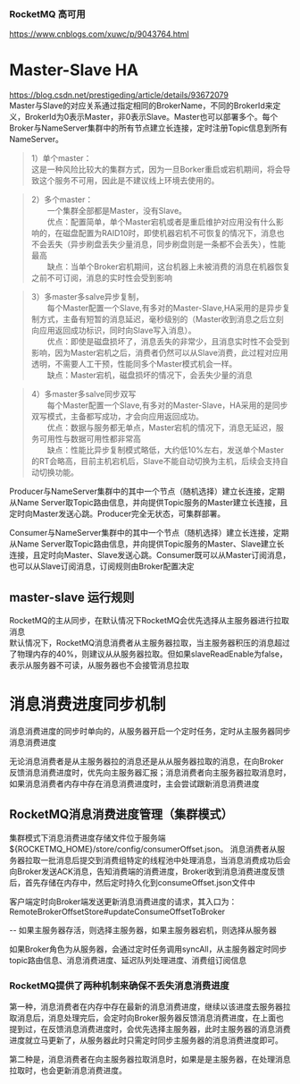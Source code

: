 ### RocketMQ 高可用
https://www.cnblogs.com/xuwc/p/9043764.html

# Master-Slave HA
https://blog.csdn.net/prestigeding/article/details/93672079  
Master与Slave的对应关系通过指定相同的BrokerName，不同的BrokerId来定义，BrokerId为0表示Master，非0表示Slave。Master也可以部署多个。每个Broker与NameServer集群中的所有节点建立长连接，定时注册Topic信息到所有 NameServer。
> 1）单个master：  
这是一种风险比较大的集群方式，因为一旦Borker重启或宕机期间，将会导致这个服务不可用，因此是不建议线上环境去使用的。

> 2）多个master：  
　　一个集群全部都是Master，没有Slave。   
　　优点：配置简单，单个Master宕机或者是重启维护对应用没有什么影响的，在磁盘配置为RAID10时，即使机器宕机不可恢复的情况下，消息也不会丢失（异步刷盘丢失少量消息，同步刷盘则是一条都不会丢失），性能最高  
　　缺点：当单个Broker宕机期间，这台机器上未被消费的消息在机器恢复之前不可订阅，消息的实时性会受到影响

> 3）多master多salve异步复制，  
　　每个Master配置一个Slave,有多对的Master-Slave,HA采用的是异步复制方式，主备有短暂的消息延迟，毫秒级别的（Master收到消息之后立刻向应用返回成功标识，同时向Slave写入消息）。  
　　优点：即使是磁盘损坏了，消息丢失的非常少，且消息实时性不会受到影响，因为Master宕机之后，消费者仍然可以从Slave消费，此过程对应用透明，不需要人工干预，性能同多个Master模式机会一样。  
　　缺点：Master宕机，磁盘损坏的情况下，会丢失少量的消息

> 4）多master多salve同步双写  
　　每个Master配置一个Slave,有多对的Master-Slave，HA采用的是同步双写模式，主备都写成功，才会向应用返回成功。  
　　优点：数据与服务都无单点，Master宕机的情况下，消息无延迟，服务可用性与数据可用性都非常高  
　　缺点：性能比异步复制模式略低，大约低10%左右，发送单个Master的RT会略高，目前主机宕机后，Slave不能自动切换为主机，后续会支持自动切换功能。 

Producer与NameServer集群中的其中一个节点（随机选择）建立长连接，定期从Name Server取Topic路由信息，并向提供Topic服务的Master建立长连接，且定时向Master发送心跳。Producer完全无状态，可集群部署。  

Consumer与NameServer集群中的其中一个节点（随机选择）建立长连接，定期从Name Server取Topic路由信息，并向提供Topic服务的Master、Slave建立长连接，且定时向Master、Slave发送心跳。Consumer既可以从Master订阅消息，也可以从Slave订阅消息，订阅规则由Broker配置决定


## master-slave 运行规则
RocketMQ的主从同步，在默认情况下RocketMQ会优先选择从主服务器进行拉取消息  
默认情况下，RocketMQ消息消费者从主服务器拉取，当主服务器积压的消息超过了物理内存的40%，则建议从从服务器拉取。但如果slaveReadEnable为false，表示从服务器不可读，从服务器也不会接管消息拉取


# 消息消费进度同步机制

消息消费进度的同步时单向的，从服务器开启一个定时任务，定时从主服务器同步消息消费进度  

无论消息消费者是从主服务器拉的消息还是从从服务器拉取的消息，在向Broker反馈消息消费进度时，优先向主服务器汇报；消息消费者向主服务器拉取消息时，如果消息消费者内存中存在消息消费进度时，主会尝试跟新消息消费进度


## RocketMQ消息消费进度管理（集群模式）
集群模式下消息消费进度存储文件位于服务端${ROCKETMQ_HOME}/store/config/consumerOffset.json。
消息消费者从服务器拉取一批消息后提交到消费组特定的线程池中处理消息，当消息消费成功后会向Broker发送ACK消息，告知消费端的消费进度，Broker收到消息消费进度反馈后，首先存储在内存中，然后定时持久化到consumeOffset.json文件中  

客户端定时向Broker端发送更新消息消费进度的请求，其入口为：RemoteBrokerOffsetStore#updateConsumeOffsetToBroker

-- 如果主服务器存活，则选择主服务器，如果主服务器宕机，则选择从服务器

如果Broker角色为从服务器，会通过定时任务调用syncAll，从主服务器定时同步topic路由信息、消息消费进度、延迟队列处理进度、消费组订阅信息

### RocketMQ提供了两种机制来确保不丢失消息消费进度

第一种，消息消费者在内存中存在最新的消息消费进度，继续以该进度去服务器拉取消息后，消息处理完后，会定时向Broker服务器反馈消息消费进度，在上面也提到过，在反馈消息消费进度时，会优先选择主服务器，此时主服务器的消息消费进度就立马更新了，从服务器此时只需定时同步主服务器的消息消费进度即可。

第二种是，消息消费者在向主服务器拉取消息时，如果是是主服务器，在处理消息拉取时，也会更新消息消费进度。

